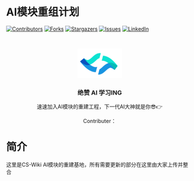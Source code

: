 # AI模块重组计划

<!-- PROJECT SHIELDS -->

[![Contributors][contributors-shield]][contributors-url]
[![Forks][forks-shield]][forks-url]
[![Stargazers][stars-shield]][stars-url]
[![Issues][issues-shield]][issues-url]
[![LinkedIn][linkedin-shield]][linkedin-url]

<!-- PROJECT LOGO -->
<br />

<p align="center">
  <a href="https://github.com/LittleFish0403/neoAI_Module">
    <img src="image/logo.png" alt="Logo" width="120" height="80">
  </a>

  <h3 align="center">绝赞 AI 学习ING</h3>
  <p align="center">
    速速加入AI模块的重建工程，下一代AI大神就是你😎👉
    <br />
</p>
  <p align="center">
    Contributer：
  </p>

# 简介
这里是CS-Wiki AI模块的重建基地，所有需要更新的部分在这里由大家上传并整合

<!-- links -->
[your-project-path]:LittleFish0403/neoAI_Module
[contributors-shield]: https://img.shields.io/github/contributors/LittleFish0403/neoAI_Module.svg?style=flat-square
[contributors-url]: https://github.com/LittleFish0403/neoAI_Module/graphs/contributors
[forks-shield]: https://img.shields.io/github/forks/LittleFish0403/neoAI_Module.svg?style=flat-square
[forks-url]: https://github.com/LittleFish0403/neoAI_Module/network/members
[stars-shield]: https://img.shields.io/github/stars/LittleFish0403/neoAI_Module.svg?style=flat-square
[stars-url]: https://github.com/LittleFish0403/neoAI_Module/stargazers
[issues-shield]: https://img.shields.io/github/issues/LittleFish0403/neoAI_Module.svg?style=flat-square
[issues-url]: https://img.shields.io/github/issues/LittleFish0403/neoAI_Module.svg
[linkedin-shield]: https://img.shields.io/badge/My_Blog-blue
[linkedin-url]: https://littlefish0403.github.io/
